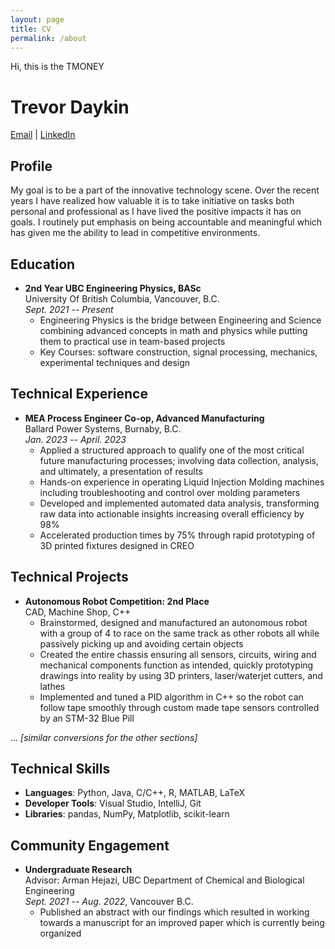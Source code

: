```yaml
---
layout: page
title: CV
permalink: /about
---
```


Hi, this is the TMONEY

# Trevor Daykin

[Email](mailto:trevorddaykin@gmail.com) | [LinkedIn](https://linkedin.com/in/trevordaykin)

## Profile

My goal is to be a part of the innovative technology scene. Over the recent years I have realized how valuable it is to take initiative on tasks both personal and professional as I have lived the positive impacts it has on goals. I routinely put emphasis on being accountable and meaningful which has given me the ability to lead in competitive environments.

## Education

- **2nd Year UBC Engineering Physics, BASc**  
  University Of British Columbia, Vancouver, B.C.  
  *Sept. 2021 -- Present*  
  - Engineering Physics is the bridge between Engineering and Science combining advanced concepts in math and physics while putting them to practical use in team-based projects
  - Key Courses: software construction, signal processing, mechanics, experimental techniques and design

## Technical Experience

- **MEA Process Engineer Co-op, Advanced Manufacturing**  
  Ballard Power Systems, Burnaby, B.C.  
  *Jan. 2023 -- April. 2023*  
  - Applied a structured approach to qualify one of the most critical future manufacturing processes; involving data collection, analysis, and ultimately, a presentation of results
  - Hands-on experience in operating Liquid Injection Molding machines including troubleshooting and control over molding parameters
  - Developed and implemented automated data analysis, transforming raw data into actionable insights increasing overall efficiency by 98%
  - Accelerated production times by 75% through rapid prototyping of 3D printed fixtures designed in CREO
  
## Technical Projects

- **Autonomous Robot Competition: 2nd Place**  
  CAD, Machine Shop, C++
  - Brainstormed, designed and manufactured an autonomous robot with a group of 4 to race on the same track as other robots all while passively picking up and avoiding certain objects
  - Created the entire chassis ensuring all sensors, circuits, wiring and mechanical components function as intended, quickly prototyping drawings into reality by using 3D printers, laser/waterjet cutters, and lathes
  - Implemented and tuned a PID algorithm in C++ so the robot can follow tape smoothly through custom made tape sensors controlled by an STM-32 Blue Pill

... _[similar conversions for the other sections]_

## Technical Skills

- **Languages**: Python, Java, C/C++, R, MATLAB, LaTeX
- **Developer Tools**: Visual Studio, IntelliJ, Git
- **Libraries**: pandas, NumPy, Matplotlib, scikit-learn

## Community Engagement

- **Undergraduate Research**  
  Advisor: Arman Hejazi, UBC Department of Chemical and Biological Engineering  
  *Sept. 2021 -- Aug. 2022*, Vancouver B.C.
  - Published an abstract with our findings which resulted in working towards a manuscript for an improved paper which is currently being organized

